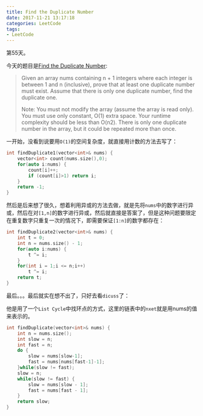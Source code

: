 ```yaml
---
title: Find the Duplicate Number
date: 2017-11-21 13:17:18
categories: LeetCode
tags:
- LeetCode
---
```


第55天。

今天的题目是[Find the Duplicate Number](https://leetcode.com/problems/find-the-duplicate-number/description/):

> Given an array nums containing n + 1 integers where each integer is between 1 and n (inclusive), prove that at least one duplicate number must exist. Assume that there is only one duplicate number, find the duplicate one.
>
> Note:
> You must not modify the array (assume the array is read only).
> You must use only constant, O(1) extra space.
> Your runtime complexity should be less than O(n2).
> There is only one duplicate number in the array, but it could be repeated more than once.

一开始，没看到说要用`O(1)`的空间复杂度，就直接用计数的方法去写了：

```c++
int findDuplicate1(vector<int>& nums) {
    vector<int> count(nums.size(),0);
    for(auto i:nums) {
        count[i]++;
        if (count[i]>1) return i;
    }
    return -1;
}
```

然后是后来想了很久，想着利用异或的方法去做，就是先将`nums`中的数字进行异或，然后在对`[1,n]`的数字进行异或，然后就直接是答案了，但是这种问题要限定在重复数字只重复一次的情况下，即需要保证`[1:n]`的数字都存在：

```c++
int findDuplicate2(vector<int>& nums) {
    int t = 0;
    int n = nums.size() - 1;
    for(auto i:nums) {
        t ^= i;
    }
    for(int i = 1;i <= n;i++)
        t ^= i;
    return t;
}
```

最后。。。最后就实在想不出了，只好去看`dicuss`了：

他是用了一个`List Cycle`中找环点的方式，这里的链表中的`nxet`就是用nums的值来表示的。

```c++
int findDuplicate(vector<int>& nums) {
    int n = nums.size();
    int slow = n;
    int fast = n;
    do {
        slow = nums[slow-1];
        fast = nums[nums[fast-1]-1];
    }while(slow != fast);
    slow = n;
    while(slow != fast) {
        slow = nums[slow - 1];
        fast = nums[fast - 1];
    }
    return slow;
}
```


